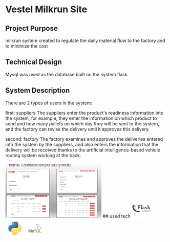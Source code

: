 # Vestel Milkrun Site

## Project Purpose


milkrun system created to regulate the daily material flow to the factory and to minimize the cost

## Technical Design

Mysql was used as the database built on the system flask.

## System Description

There are 2 types of users in the system:

first: suppliers
The suppliers enter the product's readiness information into the system, for example, they enter the information on which product to send and how many pallets on which day they will be sent to the system, and the factory can revise the delivery until it approves this delivery.

second: factory
The factory examines and approves the deliveries entered into the system by the suppliers, and also enters the information that the delivery will be received thanks to the artificial intelligence-based vehicle routing system working at the back.


<img src="./images/image_original.png" width="300">
## used tech

<img src = "https://raw.githubusercontent.com/github/explore/80688e429a7d4ef2fca1e82350fe8e3517d3494d/topics/flask/flask.png " width = 60>
<img src = "https://raw.githubusercontent.com/github/explore/80688e429a7d4ef2fca1e82350fe8e3517d3494d/topics/python/python.png " width = 60>
<img src = "https://raw.githubusercontent.com/github/explore/80688e429a7d4ef2fca1e82350fe8e3517d3494d/topics/mysql/mysql.png " width = 60>
